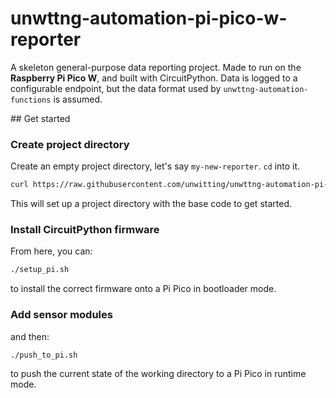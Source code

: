 # unwttng-automation-pi-pico-w-reporter

A skeleton general-purpose data reporting project. Made to run on the **Raspberry Pi Pico W**, and built with CircuitPython. Data is logged to a configurable endpoint, but the data format used by `unwttng-automation-functions` is assumed.

## Get started

### Create project directory

Create an empty project directory, let's say `my-new-reporter`. `cd` into it.

```bash
curl https://raw.githubusercontent.com/unwitting/unwttng-automation-pi-pico-w-reporter/main/initialise_project_directory.sh | bash
```

This will set up a project directory with the base code to get started.

### Install CircuitPython firmware

From here, you can:

```bash
./setup_pi.sh
```

to install the correct firmware onto a Pi Pico in bootloader mode.

### Add sensor modules







 and then:

```bash
./push_to_pi.sh
```

to push the current state of the working directory to a Pi Pico in runtime mode.
